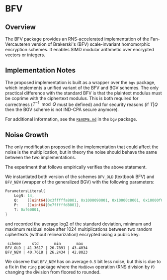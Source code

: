 # BFV

## Overview

The BFV package provides an RNS-accelerated implementation of the Fan-Vercauteren version of Brakerski's (BFV) scale-invariant homomorphic encryption schemes. It enables SIMD modular arithmetic over encrypted vectors or integers.

## Implementation Notes

The proposed implementation is built as a wrapper over the `bgv` package, which implements a unified variant of the BFV and BGV schemes. The only practical difference with the standard BFV is that the plaintext modulus must be coprime with the ciphertext modulus. This is both required for correctness ($T^{-1}\mod Q$ must be defined) and for security reasons (if $T|Q$ then the BGV scheme is not IND-CPA secure anymore).

For additional information, see the [`README.md`](../bgv/README.md) in the `bgv` package.

## Noise Growth

The only modification proposed in the implementation that could affect the noise is the multiplication, but in theory the noise should behave the same between the two implementations. 

The experiment that follows empirically verifies the above statement.

We instantiated both version of the schemes `BFV_OLD` (textbook BFV) and `BFV_NEW` (wrapper of the generalized BGV) with the following parameters:

```go
ParametersLiteral{
	LogN: 14,
	Q:    []uint64{0x3fffffa8001, 0x1000090001, 0x10000c8001, 0x10000f0001, 0xffff00001},
	P:    []uint64{0x7fffffd8001},
	T: 0xf60001,
}
```

and recorded the average log2 of the standard deviation, minimum and maximum residual noise after 1024 multiplications between two random ciphertexts (without relinearization) encrypted using a public key:

```
 scheme     std       min       max
BFV_OLD | 41.3617 | 26.7891 | 43.4034
BFV_NEW | 40.7618 | 26.2434 | 42.8023
```

We observe that `BFV_NEW` has on average `0.5` bit less noise, but this is due to a fix in the `ring` package where the `ModDown` operation (RNS division by `P`) changing the division from floored to rounded.
